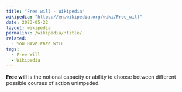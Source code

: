 ```yaml
---
title: "Free will - Wikipedia"
wikipedia: "https://en.wikipedia.org/wiki/Free_will"
date: 2023-05-22
layout: wikipedia
permalink: /wikipedia/:title/
related:
  - YOU HAVE FREE WILL
tags:
  - Free Will
  - Wikipedia
---
```

**Free will** is the notional capacity or ability to choose between different possible courses of action unimpeded.